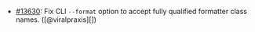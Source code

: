 * [#13630](https://github.com/rubocop/rubocop/pull/13630): Fix CLI `--format` option to accept fully qualified formatter class names. ([@viralpraxis][])
